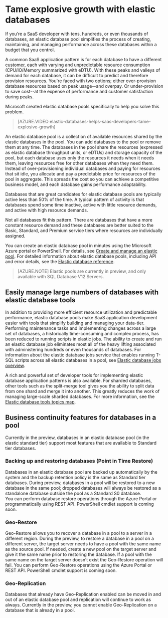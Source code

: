 <properties 
	pageTitle="Tame explosive growth with elastic databases" 
	description="An Azure SQL Database elastic database pool is a collection of available resources that are shared by a group of elastic databases." 
	services="sql-database" 
	documentationCenter="" 
	authors="stevestein" 
	manager="jeffreyg" 
	editor=""/>

<tags 
	ms.service="sql-database"
	ms.devlang="NA"
	ms.date="05/29/2015" 
	ms.author="sstein" 
	ms.workload="data-management" 
	ms.topic="article" 
	ms.tgt_pltfrm="NA"/>


# Tame explosive growth with elastic databases

If you’re a SaaS developer with tens, hundreds, or even thousands of databases, an elastic database pool simplifies the process of creating, maintaining, and managing performance across these databases within a budget that you control. 

A common SaaS application pattern is for each database to have a different customer, each with varying and unpredictable resource consumption (CPU/IO/Memory summarized with eDTU). With these peaks and valleys of demand for each database, it can be difficult to predict and therefore provision resources.  You're faced with two options; either over-provision database resources based on peak usage--and overpay. Or under-provision to save cost--at the expense of performance and customer satisfaction during peaks. 

Microsoft created elastic database pools specifically to help you solve this problem.

> [AZURE.VIDEO elastic-databases-helps-saas-developers-tame-explosive-growth]

An elastic database pool is a collection of available resources shared by the elastic databases in the pool. You can add databases to the pool or remove them at any time. The databases in the pool share the resources (expressed as elastic database throughput units, or eDTUs) and storage capacity of the pool, but each database uses only the resources it needs when it needs them, leaving resources free for other databases when they need them. Instead of over-provisioning individual databases and paying for resources that sit idle, you allocate and pay a predictable price for resources of the pool in aggregate. This spreads the cost so you can achieve a competitive business model, and each database gains performance adaptability.

Databases that are great candidates for elastic database pools are typically active less than 50% of the time.  A typical pattern of activity is that databases spend some time inactive, active with little resource demands, and active with high resource demands.  

Not all databases fit this pattern.  There are databases that have a more constant resource demand and these databases are better suited to the Basic, Standard, and Premium service tiers where resources are individually assigned.

You can create an elastic database pool in minutes using the Microsoft Azure portal or PowerShell. For details, see [Create and manage an elastic pool](sql-database-elastic-pool-portal.md). For detailed information about elastic database pools, including API and error details, see the [Elastic database reference](sql-database-elastic-pool-reference.md).


> [AZURE.NOTE] Elastic pools are currently in preview, and only available with SQL Database V12 Servers.

## Easily manage large numbers of databases with elastic database tools

In addition to providing more efficient resource utilization and predictable performance, elastic database pools make SaaS application development easier with tools that simplify building and managing your data-tier. Performing maintenance tasks and implementing changes across a large set of databases, a historically time-consuming and complex process, has been reduced to running scripts in elastic jobs. The ability to create and run an elastic database job eliminates most all of the heavy lifting associated with administering hundreds or even thousands of databases. For information about the elastic database jobs service that enables running T-SQL scripts across all elastic databases in a pool, see [Elastic database jobs overview](sql-database-elastic-jobs-overview.md).

A rich and powerful set of developer tools for implementing elastic database application patterns is also available. For sharded databases, other tools such as the split-merge tool gives you the ability to split data from one shard and merge it into another. This greatly reduces the work of managing large-scale sharded databases. For more information, see the [Elastic database tools topics map](sql-database-elastic-scale-documentation-map.md).

## Business continuity features for databases in a pool

Currently in the preview, databases in an elastic database pool (in the elastic standard tier) support most features that are available to Standard tier databases.

### Backing up and restoring databases (Point in Time Restore)

Databases in an elastic database pool are backed up automatically by the system and the backup retention policy is the same as Standard tier databases. During preview, databases in a pool will be restored to a new database in the same pool; dropped databases will always be restored as a standalone database outside the pool as a Standard S0 database.  
You can perform database restore operations through the Azure Portal or programmatically using REST API. PowerShell cmdlet support is coming soon.

### Geo-Restore

Geo-Restore allows you to recover a database in a pool to a server in a different region. During the preview, to restore a database in a pool on a different server, the target server needs to have a pool with the same name as the source pool. If needed, create a new pool on the target server and give it the same name prior to restoring the database. If a pool with the same name on the target server doesn’t exist the Geo-Restore operation will fail.
You can perform Geo-Restore operations using the Azure Portal or REST API. PowerShell cmdlet support is coming soon.


### Geo-Replication

Databases that already have Geo-Replication enabled can be moved in and out of an elastic database pool and replication will continue to work as always. Currently in the preview, you cannot enable Geo-Replication on a database that is already in a pool.



 
